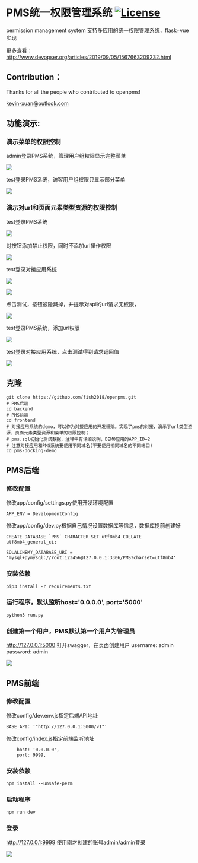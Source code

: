 # PMS统一权限管理系统 [![License](https://img.shields.io/badge/License-Apache%202.0-blue.svg)](https://opensource.org/licenses/Apache-2.0)
permission management system 支持多应用的统一权限管理系统，flask+vue实现

更多查看： http://www.devopser.org/articles/2019/09/05/1567663209232.html

## Contribution：
Thanks for all the people who contributed to openpms!

kevin-xuan@outlook.com

## 功能演示:

### 演示菜单的权限控制
admin登录PMS系统，管理用户组权限显示完整菜单

![](https://raw.githubusercontent.com/fish2018/openpms/master/img/docking01.jpg)

test登录PMS系统，访客用户组权限只显示部分菜单

![](https://raw.githubusercontent.com/fish2018/openpms/master/img/docking02.jpg)


### 演示对url和页面元素类型资源的权限控制
test登录PMS系统

![](https://raw.githubusercontent.com/fish2018/openpms/master/img/docking03.jpg)

对按钮添加禁止权限，同时不添加url操作权限

![](https://raw.githubusercontent.com/fish2018/openpms/master/img/docking04.jpg)

test登录对接应用系统

![](https://raw.githubusercontent.com/fish2018/openpms/master/img/docking05.jpg)

![](https://raw.githubusercontent.com/fish2018/openpms/master/img/docking06.jpg)

点击测试，按钮被隐藏掉，并提示对api的url请求无权限，

![](https://raw.githubusercontent.com/fish2018/openpms/master/img/docking07.jpg)

test登录PMS系统，添加url权限

![](https://raw.githubusercontent.com/fish2018/openpms/master/img/docking08.jpg)

test登录对接应用系统，点击测试得到请求返回值

![](https://raw.githubusercontent.com/fish2018/openpms/master/img/docking09.jpg)

## 克隆
```
git clone https://github.com/fish2018/openpms.git
# PMS后端
cd backend
# PMS前端
cd frontend
# 对接应用系统的demo，可以作为对接应用的开发框架。实现了pms的对接，演示了url类型资源、页面元素类型资源和菜单的权限控制；
# pms.sql初始化测试数据，注释中有详细说明，DEMO应用的APP_ID=2
# 注意对接应用和PMS系统要使用不同域名(不要使用相同域名的不同端口)
cd pms-docking-demo
```

## PMS后端

### 修改配置
修改app/config/settings.py使用开发环境配置
```
APP_ENV = DevelopmentConfig
```
修改app/config/dev.py根据自己情况设置数据库等信息，数据库提前创建好
```
CREATE DATABASE `PMS` CHARACTER SET utf8mb4 COLLATE utf8mb4_general_ci;
```
```
SQLALCHEMY_DATABASE_URI = 'mysql+pymysql://root:123456@127.0.0.1:3306/PMS?charset=utf8mb4'
```
### 安装依赖
```
pip3 install -r requirements.txt
```

### 运行程序，默认监听host='0.0.0.0', port='5000'
```
python3 run.py
```

### 创建第一个用户，PMS默认第一个用户为管理员
http://127.0.0.1:5000 打开swagger，在页面创建用户 username: admin password: admin

![](https://raw.githubusercontent.com/fish2018/openpms/master/img/backend.jpg)

## PMS前端

### 修改配置
修改config/dev.env.js指定后端API地址
```
BASE_API: '"http://127.0.0.1:5000/v1"'
```
修改config/index.js指定前端监听地址
```
    host: '0.0.0.0',
    port: 9999,
```

### 安装依赖
```
npm install --unsafe-perm
```

### 启动程序
```
npm run dev
```

### 登录
http://127.0.0.1:9999 使用刚才创建的账号admin/admin登录

![](https://raw.githubusercontent.com/fish2018/openpms/master/img/frontend.jpg)
